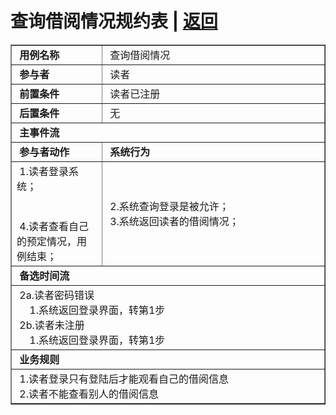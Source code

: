 # 查询借阅情况规约表 | [返回](../README.md)
<table border="1" cellspacing="0" cellpadding="0" >
    <tr>
        <td width="150"> <b>&nbsp;用例名称</b></td>
        <td colspan="2" width="600">&nbsp;查询借阅情况</td>
    </tr>
    <tr>
        <td width="150"> <b>&nbsp;参与者</b></td>
        <td colspan="2" width="600">&nbsp;读者</td>
    </tr>
    <tr>
        <td width="150"> <b>&nbsp;前置条件</b></td>
        <td colspan="2" width="600">&nbsp;读者已注册</td>
    </tr>
    <tr>
        <td width="150"> <b>&nbsp;后置条件</b></td>
        <td colspan="2" width="600">&nbsp;无</td>
    </tr>
    <tr>
        <td colspan="3" width="200"> <b>&nbsp;主事件流</b></td>
    </tr>
    <tr>
        <td colspan="2" width="180"> <b>&nbsp;参与者动作</b></td>
        <td width="410"> <b>&nbsp;系统行为</b></td>
    </tr>
    <tr>
        <td colspan="2" width="180">
            <span>&nbsp;1.读者登录系统；</span>
            <br>
            <span>&nbsp;</span>
            <br>
            <span>&nbsp;</span>
            <br>
            <span>&nbsp;4.读者查看自己的预定情况，用例结束；</span>
        </td>
        <td width="410">
            <span>&nbsp;</span>
            <br>
            <span>&nbsp;2.系统查询登录是被允许；</span>
            <br>
            <span>&nbsp;3.系统返回读者的借阅情况；</span>
            <br>
            <span>&nbsp;</span>
        </td>
    </tr>
    <tr>
        <td colspan="3" width="200"> <b>&nbsp;备选时间流</b></td>
    </tr>
    <tr>
        <td colspan="3" width="200">
            <span>&nbsp;2a.读者密码错误</span>
            <br>
            <span>&nbsp;&emsp;1.系统返回登录界面，转第1步</span>
            <br>
            <span>&nbsp;2b.读者未注册</span>
            <br>
            <span>&nbsp;&emsp;1.系统返回登录界面，转第1步</span>
        </td>
    </tr>
    <tr>
        <td colspan="3" width="200"> <b>&nbsp;业务规则</b></td>
    </tr>
    <tr>
        <td colspan="3" width="200">
            <span>&nbsp;1.读者登录只有登陆后才能观看自己的借阅信息</span>
            <br>
            <span>&nbsp;2.读者不能查看别人的借阅信息</span>
        </td>
    </tr>
</table>